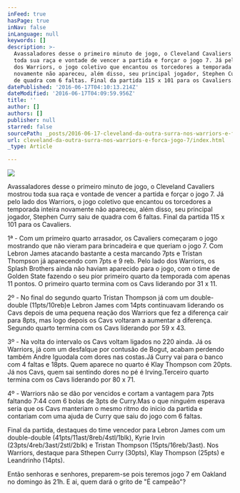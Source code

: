 ```yaml
---
inFeed: true
hasPage: true
inNav: false
inLanguage: null
keywords: []
description: >-
  Avassaladores desse o primeiro minuto de jogo, o Cleveland Cavaliers mostrou
  toda sua raça e vontade de vencer a partida e forçar o jogo 7. Já pelo lado
  dos Warriors, o jogo coletivo que encantou os torcedores a temporada inteira
  novamente não apareceu, além disso, seu principal jogador, Stephen Curry saiu
  de quadra com 6 faltas. Final da partida 115 x 101 para os Cavaliers.
datePublished: '2016-06-17T04:10:13.214Z'
dateModified: '2016-06-17T04:09:59.956Z'
title: ''
author: []
authors: []
publisher: null
starred: false
sourcePath: _posts/2016-06-17-cleveland-da-outra-surra-nos-warriors-e-forca-jogo-7.md
url: cleveland-da-outra-surra-nos-warriors-e-forca-jogo-7/index.html
_type: Article

---
```

![](https://the-grid-user-content.s3-us-west-2.amazonaws.com/4d776796-a881-4eba-911c-df93699021f2.jpg)

Avassaladores desse o primeiro minuto de jogo, o Cleveland Cavaliers mostrou toda sua raça e vontade de vencer a partida e forçar o jogo 7\. Já pelo lado dos Warriors, o jogo coletivo que encantou os torcedores a temporada inteira novamente não apareceu, além disso, seu principal jogador, Stephen Curry saiu de quadra com 6 faltas. Final da partida 115 x 101 para os Cavaliers.  

1ª - Com um primeiro quarto arrasador, os Cavaliers começaram o jogo mostrando que não vieram para brincadeira e que queriam o jogo 7\. Com Lebron James atacando bastante a cesta marcando 7pts e Tristan Thompson já aparecendo com 7pts e 9 reb. Pelo lado dos Warriors, os Splash Brothers ainda não haviam aparecido para o jogo, com o time de Golden State fazendo o seu pior primeiro quarto da temporada com apenas 11 pontos. O primeiro quarto termina com os Cavs liderando por 31 x 11\.

2º - No final do segundo quarto Tristan Thompson já com um double-double (11pts/10reb)e Lebron James com 14pts continuavam liderando os Cavs depois de uma pequena reação dos Warriors que fez a diferença cair para 8pts, mas logo depois os Cavs voltaram a aumentar a diferença. Segundo quarto termina com os Cavs liderando por 59 x 43\.

3º - Na volta do intervalo os Cavs voltam ligados no 220 ainda. Já os Warriors, já com um desfalque por contusão de Bogut, acabam perdendo também Andre Iguodala com dores nas costas.Já Curry vai para o banco com 4 faltas e 18pts. Quem aparece no quarto é Klay Thompson com 20pts. Já nos Cavs, quem sai sentindo dores no pé é Irving.Terceiro quarto termina com os Cavs liderando por 80 x 71\.

4º - Warriors não se dão por vencidos e cortam a vantagem para 7pts faltando 7:44 com 6 bolas de 3pts de Curry.Mas o que ninguém esperava seria que os Cavs manteriam o mesmo ritmo do inicio da partida e contariam com uma ajuda de Curry que saiu do jogo com 6 faltas.

Final da partida, destaques do time vencedor para Lebron James com um double-double (41pts/11ast/8reb/4stl/1blk), Kyrie Irvin (23pts/4reb/3ast/2stl/2blk) e Tristan Thompson (15pts/16reb/3ast). Nos Warriors, destaque para Sthepen Curry (30pts), Klay Thompson (25pts) e Leandrinho (14pts).

Então senhoras e senhores, preparem-se pois teremos jogo 7 em Oakland no domingo às 21h. E ai, quem dará o grito de "É campeão"?